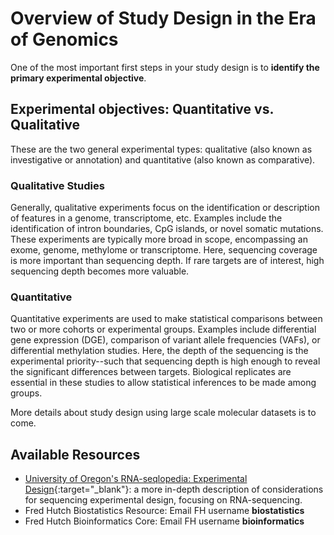 # Overview of Study Design in the Era of Genomics
One of the most important first steps in your study design is to **identify the primary experimental objective**.

## Experimental objectives: Quantitative vs. Qualitative
These are the two general experimental types: qualitative (also known as investigative or annotation) and quantitative (also known as comparative).

### Qualitative Studies
Generally, qualitative experiments focus on the identification or description of features in a genome, transcriptome, etc.  Examples include the identification of intron boundaries, CpG islands, or novel somatic mutations.  These experiments are typically more broad in scope, encompassing an exome, genome, methylome or transcriptome.  Here, sequencing coverage is more important than sequencing depth. If rare targets are of interest, high sequencing depth becomes more valuable.  

### Quantitative
Quantitative experiments are used to make statistical comparisons between two or more cohorts or experimental groups.  Examples include differential gene expression (DGE), comparison of variant allele frequencies (VAFs), or differential methylation studies.  Here, the depth of the sequencing is the experimental priority--such that sequencing depth is high enough to reveal the significant differences between targets. Biological replicates are essential in these studies to allow statistical inferences to be made among groups.

More details about study design using large scale molecular datasets is to come.

## Available Resources
  - [University of Oregon's RNA-seqlopedia: Experimental Design](https://rnaseq.uoregon.edu/#exp-design-experimental-objectives){:target="_blank"}<!--_-->: a more in-depth description of considerations for sequencing experimental design, focusing on RNA-sequencing.
  - Fred Hutch Biostatistics Resource: Email FH username **biostatistics**
  - Fred Hutch Bioinformatics Core:  Email FH username **bioinformatics**
